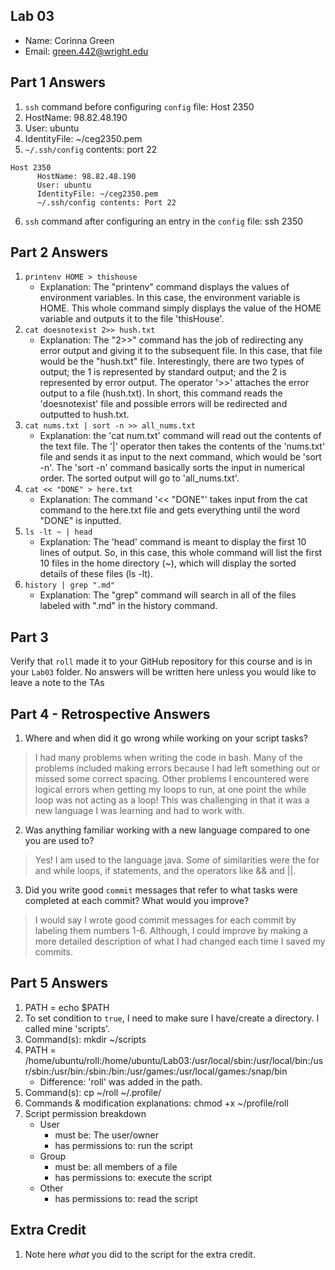 ## Lab 03

- Name: Corinna Green
- Email: green.442@wright.edu

## Part 1 Answers

1. `ssh` command before configuring `config` file: Host 2350
2. HostName: 98.82.48.190
3. User: ubuntu
4. IdentityFile: ~/ceg2350.pem
5. `~/.ssh/config` contents: port 22

```
Host 2350
      HostName: 98.82.48.190
      User: ubuntu
      IdentityFile: ~/ceg2350.pem
      ~/.ssh/config contents: Port 22
```

6. `ssh` command after configuring an entry in the `config` file: ssh 2350

## Part 2 Answers

1. `printenv HOME > thishouse`
   - Explanation: The "printenv" command displays the values of environment variables. In this case, the environment variable is HOME. This whole command simply displays the value of the HOME variable and outputs it to the file 'thisHouse'.
2. `cat doesnotexist 2>> hush.txt`
   - Explanation: The "2>>" command has the job of redirecting any error output and giving it to the subsequent file. In this case, that file would be the "hush.txt" file. Interestingly, there are two types of output; the 1 is represented by standard output; and the 2 is represented by error output. The operator '>>' attaches the error output to a file (hush.txt). In short, this command reads the 'doesnotexist' file and possible errors will be redirected and outputted to hush.txt.
3. `cat nums.txt | sort -n >> all_nums.txt`
   - Explanation: the 'cat num.txt' command will read out the contents of the text file. The '|' operator then takes the contents of the 'nums.txt' file and sends it as input to the next command, which would be 'sort -n'. The 'sort -n' command basically sorts the input in numerical order. The sorted output will go to 'all_nums.txt'.
4. `cat << "DONE" > here.txt`
   - Explanation: The command '<< "DONE"' takes input from the cat command to the here.txt file and gets everything until the word "DONE" is inputted.
5. `ls -lt ~ | head`
   - Explanation: The 'head' command is meant to display the first 10 lines of output. So, in this case, this whole command will list the first 10 files in the home directory (~), which will display the sorted details of these files (ls -lt).
6. `history | grep ".md"`
   - Explanation: The "grep" command will search in all of the files labeled with ".md" in the history command.

## Part 3

Verify that `roll` made it to your GitHub repository for this course and is in your `Lab03` folder.  No answers will be written here unless you would like to leave a note to the TAs

## Part 4 - Retrospective Answers

1. Where and when did it go wrong while working on your script tasks?
> I had many problems when writing the code in bash. Many of the problems included making errors because I had left something out or missed some correct spacing. Other problems I encountered were logical errors when getting my loops to run, at one point the while loop was not acting as a loop! This was challenging in that it was a new language I was learning and had to work with.
2. Was anything familiar working with a new language compared to one you are used to?
> Yes! I am used to the language java. Some of similarities were the for and while loops, if statements, and the operators like && and ||.
3. Did you write good `commit` messages that refer to what tasks were completed at each commit?  What would you improve? 
> I would say I wrote good commit messages for each commit by labeling them numbers 1-6. Although, I could improve by making a more detailed description of what I had changed each time I saved my commits.

## Part 5 Answers

1. PATH = echo $PATH
2. To set condition to `true`, I need to make sure I have/create a directory. I called mine 'scripts'.
3. Command(s): mkdir ~/scripts
4. PATH = /home/ubuntu/roll:/home/ubuntu/Lab03:/usr/local/sbin:/usr/local/bin:/usr/sbin:/usr/bin:/sbin:/bin:/usr/games:/usr/local/games:/snap/bin
   - Difference: 'roll' was added in the path.
5. Command(s): cp ~/roll ~/.profile/
6. Commands & modification explanations: chmod +x ~/profile/roll
7. Script permission breakdown
   - User
      - must be: The user/owner
      - has permissions to: run the script
   - Group
      - must be: all members of a file
      - has permissions to: execute the script
   - Other
      - has permissions to: read the script

## Extra Credit

1. Note here *what* you did to the script for the extra credit.
